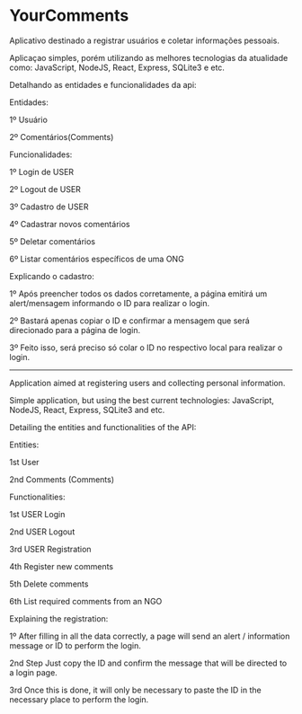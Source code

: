 # YourComments
Aplicativo destinado a registrar usuários e coletar informações pessoais.

Aplicaçao simples, porém utilizando as melhores tecnologias da atualidade como: JavaScript, NodeJS, React, Express, SQLite3 e etc.

Detalhando as entidades e funcionalidades da api:

Entidades:

1º Usuário 

2º Comentários(Comments)

Funcionalidades:

1º Login de USER

2º Logout de USER

3º Cadastro de USER

4º Cadastrar novos comentários

5º Deletar comentários

6º Listar comentários específicos de uma ONG

Explicando o cadastro:

1º Após preencher todos os dados corretamente, a página emitirá um alert/mensagem informando o ID para realizar o login.

2º Bastará apenas copiar o ID e confirmar a mensagem que será direcionado para a página de login.                                       

3º Feito isso, será preciso só colar o ID no respectivo local para realizar o login.

----------------------------------------------------------------------------------------------------------------------------------------
Application aimed at registering users and collecting personal information.

Simple application, but using the best current technologies: JavaScript, NodeJS, React, Express, SQLite3 and etc.

Detailing the entities and functionalities of the API:

Entities:

1st User

2nd Comments (Comments)

Functionalities:

1st USER Login

2nd USER Logout

3rd USER Registration

4th Register new comments

5th Delete comments

6th List required comments from an NGO

Explaining the registration:

1º After filling in all the data correctly, a page will send an alert / information message or ID to perform the login.

2nd Step Just copy the ID and confirm the message that will be directed to a login page.

3rd Once this is done, it will only be necessary to paste the ID in the necessary place to perform the login.

